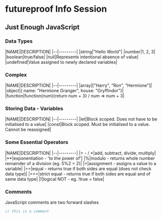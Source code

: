 # futureproof Info Session

## Just Enough JavaScript

### Data Types

|NAME|DESCRIPTION|
|*--*|*---------*|
|string|"Hello World"|
|number|1, 2, 3|
|boolean|true/false|
|null|Represents intentional absence of value|
|undefined|Value assigned to newly declared variables|

### Complex

|NAME|DESCRIPTION|
|*--*|*---------*|
|array|["Harry", "Ron", "Hermione"]|
|object|{ name: "Hermione Granger", house: "Gryffindor"}|
|function|function(num){return num + 3} / num => num + 3|

### Storing Data - Variables

|NAME|DESCRIPTION|
|*--*|*---------*|
|let|Block scoped. Does not have to be initialised to a value|
|const|Block scoped. Must be initialised to a value. Cannot be reassigned|

### Some Essential Operators

|NAME|DESCRIPTION|
|*--*|*---------*|
|+ - / *|add, subtract, divide, multiply|
|**|exponentiation - 'to the power of'|
|%|modulo - returns whole number remainder of a division (eg. 5%2 = 2)|
|=|assignment - assigns a value to a variable|
|==|equal - returns true if both sides are equal (does not check data type)|
|===|strict equal - returns true if both sides are equal and of same data type|
|!|logical NOT - eg. !true = false|

### Comments

JavaScript comments are two forward slashes
```js
// this is a comment
```